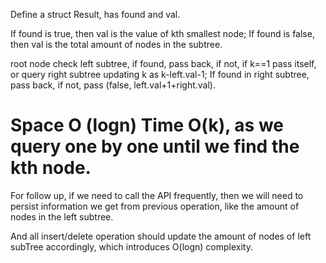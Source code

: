 
Define a struct Result, has found and val.   

If found is true, then val is the value of kth smallest node;
If found is false, then val is the total amount of nodes in the subtree.  

root node check left subtree, 
if found, pass back, if not,  if k==1 pass itself, or  query right subtree updating k as k-left.val-1;
If found in right subtree, pass back, if not, pass (false, left.val+1+right.val).   

Space O (logn)   Time O(k), as we query one by one until we find the kth node.    
===========================================================
For follow up, if we need to call the API frequently, then we will need to persist information we get from previous operation, like the amount of nodes in the left subtree.  

And all insert/delete operation should update the amount of nodes of left subTree accordingly, which introduces O(logn) complexity.  

 

    